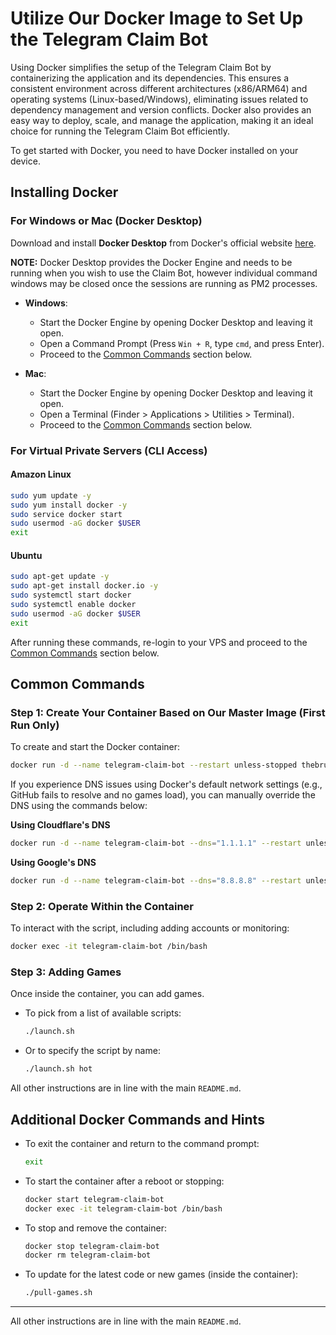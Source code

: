 # Utilize Our Docker Image to Set Up the Telegram Claim Bot

Using Docker simplifies the setup of the Telegram Claim Bot by containerizing the application and its dependencies. This ensures a consistent environment across different architectures (x86/ARM64) and operating systems (Linux-based/Windows), eliminating issues related to dependency management and version conflicts. Docker also provides an easy way to deploy, scale, and manage the application, making it an ideal choice for running the Telegram Claim Bot efficiently.

To get started with Docker, you need to have Docker installed on your device.

## Installing Docker

### For Windows or Mac (Docker Desktop)

Download and install **Docker Desktop** from Docker's official website [here](https://www.docker.com/products/docker-desktop). 

**NOTE:** Docker Desktop provides the Docker Engine and needs to be running when you wish to use the Claim Bot, however individual command windows may be closed once the sessions are running as PM2 processes. 

- **Windows**:
  - Start the Docker Engine by opening Docker Desktop and leaving it open.
  - Open a Command Prompt (Press `Win + R`, type `cmd`, and press Enter).
  - Proceed to the [Common Commands](#common-commands) section below.

- **Mac**:
  - Start the Docker Engine by opening Docker Desktop and leaving it open.
  - Open a Terminal (Finder > Applications > Utilities > Terminal).
  - Proceed to the [Common Commands](#common-commands) section below.

### For Virtual Private Servers (CLI Access)

#### Amazon Linux

```bash
sudo yum update -y
sudo yum install docker -y
sudo service docker start
sudo usermod -aG docker $USER
exit
```

#### Ubuntu

```bash
sudo apt-get update -y
sudo apt-get install docker.io -y
sudo systemctl start docker
sudo systemctl enable docker
sudo usermod -aG docker $USER
exit
```

After running these commands, re-login to your VPS and proceed to the [Common Commands](#common-commands) section below.

## Common Commands

### Step 1: Create Your Container Based on Our Master Image (First Run Only)

To create and start the Docker container:

```bash
docker run -d --name telegram-claim-bot --restart unless-stopped thebrumby/telegram-claim-bot:latest
```

If you experience DNS issues using Docker's default network settings (e.g., GitHub fails to resolve and no games load), you can manually override the DNS using the commands below:

**Using Cloudflare's DNS**

```bash
docker run -d --name telegram-claim-bot --dns="1.1.1.1" --restart unless-stopped thebrumby/telegram-claim-bot:latest
```

**Using Google's DNS**

```bash
docker run -d --name telegram-claim-bot --dns="8.8.8.8" --restart unless-stopped thebrumby/telegram-claim-bot:latest
```

### Step 2: Operate Within the Container

To interact with the script, including adding accounts or monitoring:

```bash
docker exec -it telegram-claim-bot /bin/bash
```

### Step 3: Adding Games

Once inside the container, you can add games.

- To pick from a list of available scripts:

  ```bash
  ./launch.sh
  ```

- Or to specify the script by name:

  ```bash
  ./launch.sh hot
  ```

All other instructions are in line with the main `README.md`.

## Additional Docker Commands and Hints

- To exit the container and return to the command prompt:

  ```bash
  exit
  ```

- To start the container after a reboot or stopping:

  ```bash
  docker start telegram-claim-bot
  docker exec -it telegram-claim-bot /bin/bash
  ```

- To stop and remove the container:

  ```bash
  docker stop telegram-claim-bot
  docker rm telegram-claim-bot
  ```

- To update for the latest code or new games (inside the container):

  ```bash
  ./pull-games.sh
  ```

---

All other instructions are in line with the main `README.md`.
